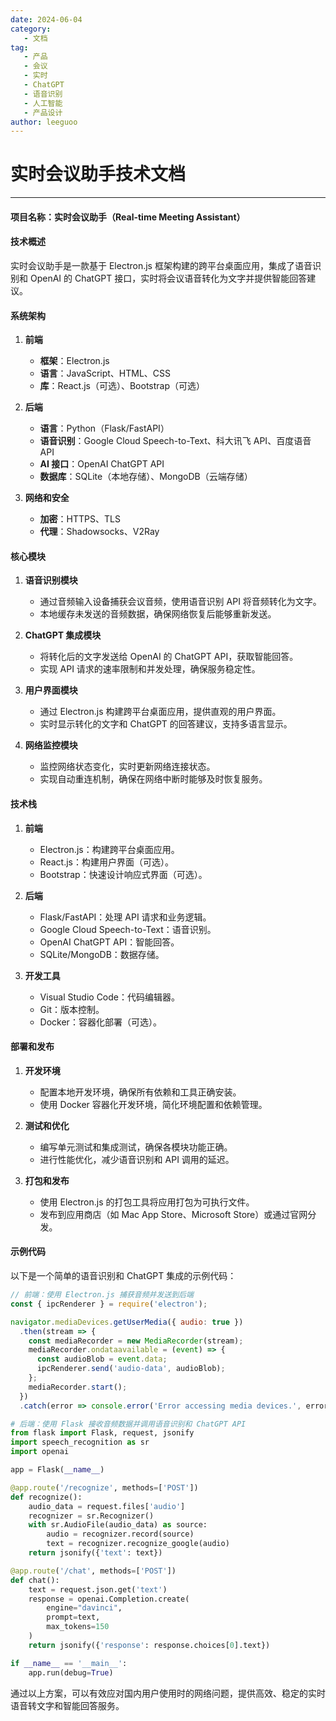 ```yaml
---
date: 2024-06-04
category:
   - 文档
tag:
   - 产品
   - 会议
   - 实时
   - ChatGPT
   - 语音识别
   - 人工智能
   - 产品设计
author: leeguoo
---
```


# 实时会议助手技术文档

---

#### 项目名称：实时会议助手（Real-time Meeting Assistant）

#### 技术概述

实时会议助手是一款基于 Electron.js 框架构建的跨平台桌面应用，集成了语音识别和 OpenAI 的 ChatGPT 接口，实时将会议语音转化为文字并提供智能回答建议。

#### 系统架构

1. **前端**
   - **框架**：Electron.js
   - **语言**：JavaScript、HTML、CSS
   - **库**：React.js（可选）、Bootstrap（可选）

2. **后端**
   - **语言**：Python（Flask/FastAPI）
   - **语音识别**：Google Cloud Speech-to-Text、科大讯飞 API、百度语音 API
   - **AI 接口**：OpenAI ChatGPT API
   - **数据库**：SQLite（本地存储）、MongoDB（云端存储）

3. **网络和安全**
   - **加密**：HTTPS、TLS
   - **代理**：Shadowsocks、V2Ray

#### 核心模块

1. **语音识别模块**
   - 通过音频输入设备捕获会议音频，使用语音识别 API 将音频转化为文字。
   - 本地缓存未发送的音频数据，确保网络恢复后能够重新发送。

2. **ChatGPT 集成模块**
   - 将转化后的文字发送给 OpenAI 的 ChatGPT API，获取智能回答。
   - 实现 API 请求的速率限制和并发处理，确保服务稳定性。

3. **用户界面模块**
   - 通过 Electron.js 构建跨平台桌面应用，提供直观的用户界面。
   - 实时显示转化的文字和 ChatGPT 的回答建议，支持多语言显示。

4. **网络监控模块**
   - 监控网络状态变化，实时更新网络连接状态。
   - 实现自动重连机制，确保在网络中断时能够及时恢复服务。

#### 技术栈

1. **前端**
   - Electron.js：构建跨平台桌面应用。
   - React.js：构建用户界面（可选）。
   - Bootstrap：快速设计响应式界面（可选）。

2. **后端**
   - Flask/FastAPI：处理 API 请求和业务逻辑。
   - Google Cloud Speech-to-Text：语音识别。
   - OpenAI ChatGPT API：智能回答。
   - SQLite/MongoDB：数据存储。

3. **开发工具**
   - Visual Studio Code：代码编辑器。
   - Git：版本控制。
   - Docker：容器化部署（可选）。

#### 部署和发布

1. **开发环境**
   - 配置本地开发环境，确保所有依赖和工具正确安装。
   - 使用 Docker 容器化开发环境，简化环境配置和依赖管理。

2. **测试和优化**
   - 编写单元测试和集成测试，确保各模块功能正确。
   - 进行性能优化，减少语音识别和 API 调用的延迟。

3. **打包和发布**
   - 使用 Electron.js 的打包工具将应用打包为可执行文件。
   - 发布到应用商店（如 Mac App Store、Microsoft Store）或通过官网分发。

#### 示例代码

以下是一个简单的语音识别和 ChatGPT 集成的示例代码：

```javascript
// 前端：使用 Electron.js 捕获音频并发送到后端
const { ipcRenderer } = require('electron');

navigator.mediaDevices.getUserMedia({ audio: true })
  .then(stream => {
    const mediaRecorder = new MediaRecorder(stream);
    mediaRecorder.ondataavailable = (event) => {
      const audioBlob = event.data;
      ipcRenderer.send('audio-data', audioBlob);
    };
    mediaRecorder.start();
  })
  .catch(error => console.error('Error accessing media devices.', error));
```

```python
# 后端：使用 Flask 接收音频数据并调用语音识别和 ChatGPT API
from flask import Flask, request, jsonify
import speech_recognition as sr
import openai

app = Flask(__name__)

@app.route('/recognize', methods=['POST'])
def recognize():
    audio_data = request.files['audio']
    recognizer = sr.Recognizer()
    with sr.AudioFile(audio_data) as source:
        audio = recognizer.record(source)
        text = recognizer.recognize_google(audio)
    return jsonify({'text': text})

@app.route('/chat', methods=['POST'])
def chat():
    text = request.json.get('text')
    response = openai.Completion.create(
        engine="davinci",
        prompt=text,
        max_tokens=150
    )
    return jsonify({'response': response.choices[0].text})

if __name__ == '__main__':
    app.run(debug=True)
```

通过以上方案，可以有效应对国内用户使用时的网络问题，提供高效、稳定的实时语音转文字和智能回答服务。
